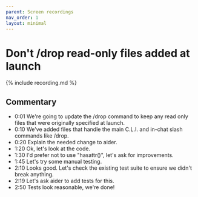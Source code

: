 ```yaml
---
parent: Screen recordings
nav_order: 1
layout: minimal
---
```


# Don't /drop read-only files added at launch

<script>
const recording_url = "https://gist.githubusercontent.com/paul-gauthier/c2e7b2751925fb7bb47036cdd37ec40d/raw/08e62ab539e2b5d4b52c15c31d9a0d241377c17c/707583.cast";
</script>

{% include recording.md %}

## Commentary

- 0:01 We're going to update the /drop command to keep any read only files that were originally specified at launch.
- 0:10 We've added files that handle the main C.L.I. and in-chat slash commands like /drop.
- 0:20 Explain the needed change to aider.
- 1:20 Ok, let's look at the code.
- 1:30 I'd prefer not to use "hasattr()", let's ask for improvements.
- 1:45 Let's try some manual testing.
- 2:10 Looks good. Let's check the existing test suite to ensure we didn't break anything.
- 2:19 Let's ask aider to add tests for this.
- 2:50 Tests look reasonable, we're done!







